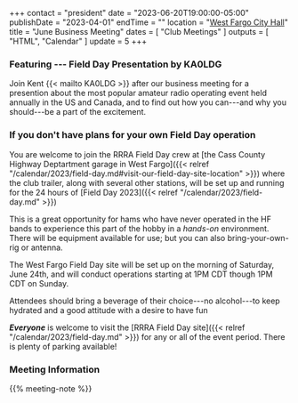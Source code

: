 +++
contact = "president"
date = "2023-06-20T19:00:00-05:00"
publishDate = "2023-04-01"
endTime = ""
location = "[West Fargo City Hall](/places/west-fargo-city-hall/)"
title = "June Business Meeting"
dates = [ "Club Meetings" ]
outputs = [ "HTML", "Calendar" ]
update = 5
+++
### Featuring --- Field Day Presentation by KA0LDG

Join Kent {{< mailto KA0LDG >}} after our business meeting for a
presention about the most popular amateur radio operating event held
annually in the US and Canada, and to find out how you can---and why you
should---be a part of the excitement.

### If you don't have plans for your own Field Day operation

You are welcome to join the RRRA Field Day crew at
[the Cass County Highway Deptartment garage in West Fargo]({{< relref "/calendar/2023/field-day.md#visit-our-field-day-site-location" >}})
where the club trailer, along with several other stations, will be set up and
running for the 24 hours of [Field Day 2023]({{< relref "/calendar/2023/field-day.md" >}})

This is a great opportunity for hams who have never operated
in the HF bands to experience this part of the hobby in a *hands-on*
environment. There will be equipment available for use; but you can also
bring-your-own-rig or antenna.

The West Fargo Field Day site will be set up on the morning of Saturday, June
24th, and will conduct operations starting at 1PM CDT though 1PM CDT on Sunday.

Attendees should bring a beverage of their choice---no alcohol---to keep
hydrated and a good attitude with a desire to have fun

***Everyone*** is welcome to visit the
[RRRA Field Day site]({{< relref "/calendar/2023/field-day.md" >}}) for any or
all of the event period. There is plenty of parking available!

### Meeting Information

{{% meeting-note %}}
